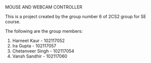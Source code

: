MOUSE AND WEBCAM CONTROLLER

This is a project created by the group number 6 of 2CS2 group for SE course.

The following are the group members:
1. Harneet Kaur - 102117052
2. Ira Gupta - 102117057
3. Chetanveer Singh - 102117054
4. Vansh Sandhir - 102117060

